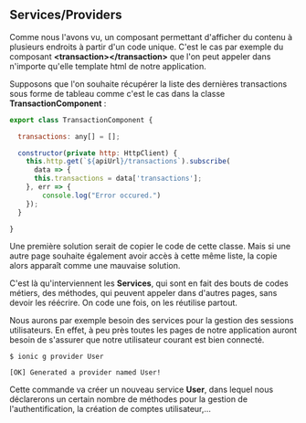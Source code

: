 ## Services/Providers

Comme nous l'avons vu, un composant permettant d'afficher du contenu à plusieurs endroits à partir d'un code unique. C'est le cas par exemple du composant **&lt;transaction&gt;&lt;/transaction&gt;** que l'on peut appeler dans n'importe qu'elle template html de notre application.

Supposons que l'on souhaite récupérer la liste des dernières transactions sous forme de tableau comme c'est le cas dans la classe **TransactionComponent** :

```js
export class TransactionComponent {

  transactions: any[] = [];

  constructor(private http: HttpClient) {
    this.http.get(`${apiUrl}/transactions`).subscribe(
      data => {
      this.transactions = data['transactions'];
    }, err => {
        console.log("Error occured.")
    });
  }

}
```

Une première solution serait de copier le code de cette classe. Mais si une autre page souhaite également avoir accès à cette même liste, la copie alors apparaît comme une mauvaise solution.

C'est là qu'interviennent les **Services**, qui sont en fait des bouts de codes métiers, des méthodes, qui peuvent appeler dans d'autres pages, sans devoir les réécrire. On code une fois, on les réutilise partout.

Nous aurons par exemple besoin des services pour la gestion des sessions utilisateurs. En effet, à peu près toutes les pages de notre application auront besoin de s'assurer que notre utilisateur courant est bien connecté.

```
$ ionic g provider User

[OK] Generated a provider named User!
```

Cette commande va créer un nouveau service **User**, dans lequel nous déclarerons un certain nombre de méthodes pour la gestion de l'authentification, la création de comptes utilisateur,...

